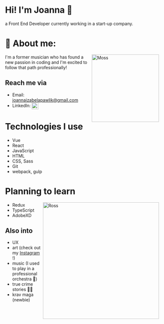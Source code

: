 # Hi! I'm Joanna 👾

a Front End Developer currently working in a start-up company. 

# 🧐 About me:

<img align="right" alt="Moss" width="220px" src="https://media.giphy.com/media/g79am6uuZJKSc/giphy.gif" />

I'm a former musician who has found a new passion in coding and I'm excited to follow that path professionally! 

## Reach me via

- Email: joannaizabelapawlik@gmail.com
- LinkedIn:
  <a href="www.linkedin.com/in/joanna-izabela-pawlik/">
  <img align="center" alt="JoannaPawlik LinkedIN" width="22px" src="https://raw.githubusercontent.com/peterthehan/peterthehan/master/assets/linkedin.svg" />
  </a>

# Technologies I use
- Vue
- React
- JavaScript
- HTML
- CSS, Sass
- Git
- webpack, gulp

# Planning to learn

<img align="right" alt="Ross" width="380px" src="https://media.giphy.com/media/rYEAkYihZsyWs/giphy.gif" />

- Redux
- TypeScript
- AdobeXD

## Also into

- UX
- art (check out my [Instagram](https://www.instagram.com/epeyotte/?hl=en) !)
- music (I used to play in a professional orchestra 🎻)
- true crime stories 🕵️‍♀️
- krav maga (newbie)





[//]: # "These are reference links used in the body of this note and get stripped out when the markdown processor does its job. There is no need to format nicely because it shouldn't be seen. Thanks SO - http://stackoverflow.com/questions/4823468/store-comments-in-markdown-syntax"

[portfolio]: https://jipawlik.github.io/portfolio-page/#/
